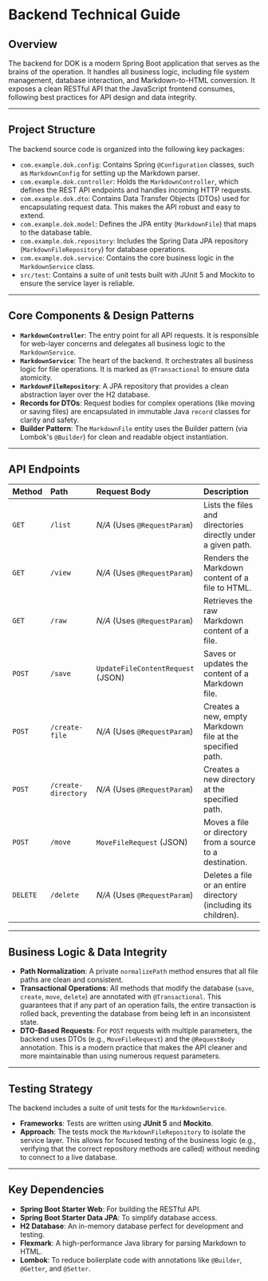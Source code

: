 # Backend Technical Guide

## Overview

The backend for DOK is a modern Spring Boot application that serves as the brains of the operation. It handles all business logic, including file system management, database interaction, and Markdown-to-HTML conversion. It exposes a clean RESTful API that the JavaScript frontend consumes, following best practices for API design and data integrity.

---

## Project Structure

The backend source code is organized into the following key packages:

-   `com.example.dok.config`: Contains Spring `@Configuration` classes, such as `MarkdownConfig` for setting up the Markdown parser.
-   `com.example.dok.controller`: Holds the `MarkdownController`, which defines the REST API endpoints and handles incoming HTTP requests.
-   `com.example.dok.dto`: Contains Data Transfer Objects (DTOs) used for encapsulating request data. This makes the API robust and easy to extend.
-   `com.example.dok.model`: Defines the JPA entity (`MarkdownFile`) that maps to the database table.
-   `com.example.dok.repository`: Includes the Spring Data JPA repository (`MarkdownFileRepository`) for database operations.
-   `com.example.dok.service`: Contains the core business logic in the `MarkdownService` class.
-   `src/test`: Contains a suite of unit tests built with JUnit 5 and Mockito to ensure the service layer is reliable.

---

## Core Components & Design Patterns

-   **`MarkdownController`**: The entry point for all API requests. It is responsible for web-layer concerns and delegates all business logic to the `MarkdownService`.
-   **`MarkdownService`**: The heart of the backend. It orchestrates all business logic for file operations. It is marked as `@Transactional` to ensure data atomicity.
-   **`MarkdownFileRepository`**: A JPA repository that provides a clean abstraction layer over the H2 database.
-   **Records for DTOs**: Request bodies for complex operations (like moving or saving files) are encapsulated in immutable Java `record` classes for clarity and safety.
-   **Builder Pattern**: The `MarkdownFile` entity uses the Builder pattern (via Lombok's `@Builder`) for clean and readable object instantiation.

---

## API Endpoints

| Method   | Path                  | Request Body                             | Description                                                                        |
| :------- | :-------------------- | :--------------------------------------- | :--------------------------------------------------------------------------------- |
| `GET`    | `/list`               | *N/A* (Uses `@RequestParam`)             | Lists the files and directories directly under a given path.                       |
| `GET`    | `/view`               | *N/A* (Uses `@RequestParam`)             | Renders the Markdown content of a file to HTML.                                    |
| `GET`    | `/raw`                | *N/A* (Uses `@RequestParam`)             | Retrieves the raw Markdown content of a file.                                      |
| `POST`   | `/save`               | `UpdateFileContentRequest` (JSON)        | Saves or updates the content of a Markdown file.                                   |
| `POST`   | `/create-file`        | *N/A* (Uses `@RequestParam`)             | Creates a new, empty Markdown file at the specified path.                          |
| `POST`   | `/create-directory`   | *N/A* (Uses `@RequestParam`)             | Creates a new directory at the specified path.                                     |
| `POST`   | `/move`               | `MoveFileRequest` (JSON)                 | Moves a file or directory from a source to a destination.                          |
| `DELETE` | `/delete`             | *N/A* (Uses `@RequestParam`)             | Deletes a file or an entire directory (including its children).                    |

---

## Business Logic & Data Integrity

-   **Path Normalization**: A private `normalizePath` method ensures that all file paths are clean and consistent.
-   **Transactional Operations**: All methods that modify the database (`save`, `create`, `move`, `delete`) are annotated with `@Transactional`. This guarantees that if any part of an operation fails, the entire transaction is rolled back, preventing the database from being left in an inconsistent state.
-   **DTO-Based Requests**: For `POST` requests with multiple parameters, the backend uses DTOs (e.g., `MoveFileRequest`) and the `@RequestBody` annotation. This is a modern practice that makes the API cleaner and more maintainable than using numerous request parameters.

---

## Testing Strategy

The backend includes a suite of unit tests for the `MarkdownService`. 

-   **Frameworks**: Tests are written using **JUnit 5** and **Mockito**.
-   **Approach**: The tests mock the `MarkdownFileRepository` to isolate the service layer. This allows for focused testing of the business logic (e.g., verifying that the correct repository methods are called) without needing to connect to a live database.

---

## Key Dependencies

-   **Spring Boot Starter Web**: For building the RESTful API.
-   **Spring Boot Starter Data JPA**: To simplify database access.
-   **H2 Database**: An in-memory database perfect for development and testing.
-   **Flexmark**: A high-performance Java library for parsing Markdown to HTML.
-   **Lombok**: To reduce boilerplate code with annotations like `@Builder`, `@Getter`, and `@Setter`.
